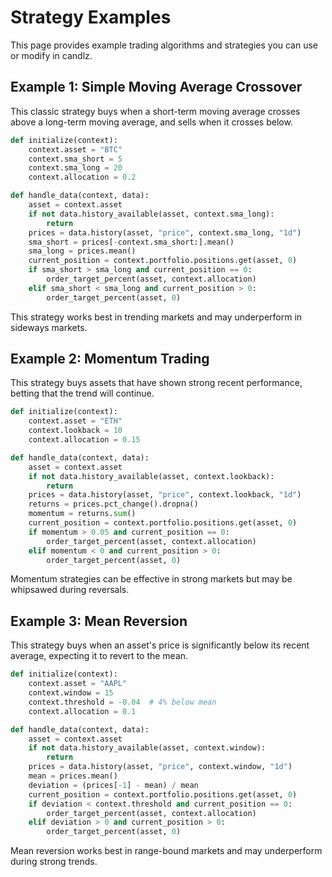 # Strategy Examples

This page provides example trading algorithms and strategies you can use or modify in candlz.

## Example 1: Simple Moving Average Crossover

This classic strategy buys when a short-term moving average crosses above a long-term moving average, and sells when it crosses below.

```python
def initialize(context):
    context.asset = "BTC"
    context.sma_short = 5
    context.sma_long = 20
    context.allocation = 0.2

def handle_data(context, data):
    asset = context.asset
    if not data.history_available(asset, context.sma_long):
        return
    prices = data.history(asset, "price", context.sma_long, "1d")
    sma_short = prices[-context.sma_short:].mean()
    sma_long = prices.mean()
    current_position = context.portfolio.positions.get(asset, 0)
    if sma_short > sma_long and current_position == 0:
        order_target_percent(asset, context.allocation)
    elif sma_short < sma_long and current_position > 0:
        order_target_percent(asset, 0)
```

This strategy works best in trending markets and may underperform in sideways markets.

## Example 2: Momentum Trading

This strategy buys assets that have shown strong recent performance, betting that the trend will continue.

```python
def initialize(context):
    context.asset = "ETH"
    context.lookback = 10
    context.allocation = 0.15

def handle_data(context, data):
    asset = context.asset
    if not data.history_available(asset, context.lookback):
        return
    prices = data.history(asset, "price", context.lookback, "1d")
    returns = prices.pct_change().dropna()
    momentum = returns.sum()
    current_position = context.portfolio.positions.get(asset, 0)
    if momentum > 0.05 and current_position == 0:
        order_target_percent(asset, context.allocation)
    elif momentum < 0 and current_position > 0:
        order_target_percent(asset, 0)
```

Momentum strategies can be effective in strong markets but may be whipsawed during reversals.

## Example 3: Mean Reversion

This strategy buys when an asset's price is significantly below its recent average, expecting it to revert to the mean.

```python
def initialize(context):
    context.asset = "AAPL"
    context.window = 15
    context.threshold = -0.04  # 4% below mean
    context.allocation = 0.1

def handle_data(context, data):
    asset = context.asset
    if not data.history_available(asset, context.window):
        return
    prices = data.history(asset, "price", context.window, "1d")
    mean = prices.mean()
    deviation = (prices[-1] - mean) / mean
    current_position = context.portfolio.positions.get(asset, 0)
    if deviation < context.threshold and current_position == 0:
        order_target_percent(asset, context.allocation)
    elif deviation > 0 and current_position > 0:
        order_target_percent(asset, 0)
```

Mean reversion works best in range-bound markets and may underperform during strong trends.
